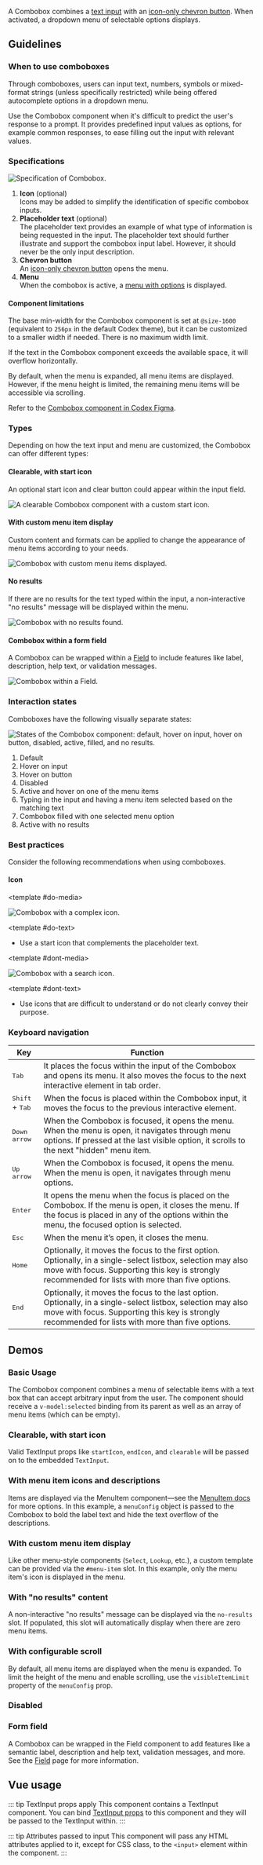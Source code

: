 <script setup>
import ComboboxBasic from '@/../component-demos/combobox/examples/ComboboxBasic.vue';
import ComboboxClearableStartIcon from '@/../component-demos/combobox/examples/ComboboxClearableStartIcon.vue';
import ComboboxComplexMenuItem from '@/../component-demos/combobox/examples/ComboboxComplexMenuItem.vue';
import ComboboxCustomMenuItem from '@/../component-demos/combobox/examples/ComboboxCustomMenuItem.vue';
import ComboboxNoResults from '@/../component-demos/combobox/examples/ComboboxNoResults.vue';
import ComboboxWithScroll from '@/../component-demos/combobox/examples/ComboboxWithScroll.vue';
import ComboboxDisabled from '@/../component-demos/combobox/examples/ComboboxDisabled.vue';
import ComboboxField from '@/../component-demos/combobox/examples/ComboboxField.vue';
</script>

 A Combobox combines a [text input](./text-input.md)
 with an [icon-only chevron button](./button.md#icon-only-button).
 When activated, a dropdown menu of selectable options displays.

## Guidelines

### When to use comboboxes
Through comboboxes, users can input text, numbers, symbols or mixed-format strings (unless
specifically restricted) while being offered autocomplete options in a dropdown menu.

Use the Combobox component when it's difficult to predict the user's response to a prompt. It
provides predefined input values as options, for example common responses, to ease filling out the
input with relevant values.

### Specifications

![Specification of Combobox.](../../assets/components/combobox-specifications.svg)

1. **Icon** (optional)<br>
Icons may be added to simplify the identification of specific combobox inputs.
2. **Placeholder text** (optional)<br>
The placeholder text provides an example of what type of information is being requested in the
input. The placeholder text should further illustrate and support the combobox input label. However,
it should never be the only input description.
3. **Chevron button**<br>
An [icon-only chevron button](./button.md#icon-only-button)
opens the menu.
4. **Menu**<br>
When the combobox is active, a [menu with options](./menu.md) is displayed.

#### Component limitations

The base min-width for the Combobox component is set at `@size-1600` (equivalent to `256px` in the default Codex theme), but it can be customized to a smaller width if needed. There is no maximum width limit.

If the text in the Combobox component exceeds the available space, it will overflow horizontally.

By default, when the menu is expanded, all menu items are displayed. However, if the menu height is limited, the remaining menu items will be accessible via scrolling.

Refer to the
[Combobox component in Codex Figma](https://www.figma.com/file/KoDuJMadWBXtsOtzGS4134/%E2%9D%96-Codex-components?type=design&node-id=2606-51961&mode=design&t=g6roQDZkPxHE5omu-11).

### Types

Depending on how the text input and menu are customized, the Combobox can offer different types:

#### Clearable, with start icon
An optional start icon and clear button could appear within the input field.

![A clearable Combobox component with a custom start icon.](../../assets/components/combobox-types-start-icon.svg)

#### With custom menu item display
Custom content and formats can be applied to change the appearance of menu items
according to your needs.

![Combobox with custom menu items displayed.](../../assets/components/combobox-types-custom-menu.svg)

#### No results
If there are no results for the text typed within the input, a non-interactive "no
results" message will be displayed within the menu.

![Combobox with no results found.](../../assets/components/combobox-types-no-results.svg)

#### Combobox within a form field

A Combobox can be wrapped within a [Field](./field.md) to include features like
label, description, help text, or validation messages.

![Combobox within a Field.](../../assets/components/combobox-types-field.svg)

### Interaction states

Comboboxes have the following visually separate states:

![States of the Combobox component: default, hover on input, hover on button, disabled, active, filled, and no results.](../../assets/components/combobox-interaction-states.svg)

1. Default
2. Hover on input
3. Hover on button
4. Disabled
5. Active and hover on one of the menu items
6. Typing in the input and having a menu item selected based on the matching text
7. Combobox filled with one selected menu option
8. Active with no results

### Best practices

Consider the following recommendations when using comboboxes.

#### Icon

<cdx-demo-rules>

<template #do-media>

![Combobox with a complex icon.](../../assets/components/combobox-best-practices-icon-do.svg)

</template>

<template #do-text>

- Use a start icon that complements the placeholder text.

</template>

<template #dont-media>

![Combobox with a search icon.](../../assets/components/combobox-best-practices-icon-dont.svg)

</template>

<template #dont-text>

- Use icons that are difficult to understand or do not clearly convey their purpose.

</template>

</cdx-demo-rules>

### Keyboard navigation

| Key | Function |
| -- | -- |
| <kbd>Tab</kbd> | It places the focus within the input of the Combobox and opens its menu. It also moves the focus to the next interactive element in tab order. |
| <kbd>Shift</kbd> + <kbd>Tab</kbd> | When the focus is placed within the Combobox input, it moves the focus to the previous interactive element. |
| <kbd>Down arrow</kbd> | When the Combobox is focused, it opens the menu. When the menu is open, it navigates through menu options. If pressed at the last visible option, it scrolls to the next "hidden" menu item. |
| <kbd>Up arrow</kbd> | When the Combobox is focused, it opens the menu. When the menu is open, it navigates through menu options. |
| <kbd>Enter</kbd> | It opens the menu when the focus is placed on the Combobox. If the menu is open, it closes the menu. If the focus is placed in any of the options within the menu, the focused option is selected. |
| <kbd>Esc</kbd> | When the menu it’s open, it closes the menu. |
| <kbd>Home</kbd> | Optionally, it moves the focus to the first option. Optionally, in a single-select listbox, selection may also move with focus. Supporting this key is strongly recommended for lists with more than five options. |
| <kbd>End</kbd> | Optionally, it moves the focus to the last option. Optionally, in a single-select listbox, selection may also move with focus. Supporting this key is strongly recommended for lists with more than five options. |

## Demos

### Basic Usage

The Combobox component combines a menu of selectable items with a text box
that can accept arbitrary input from the user. The component should receive a
`v-model:selected` binding from its parent as well as an array of menu items (which can be
empty).

<cdx-demo-wrapper :force-controls="true">

<template v-slot:demo>
	<combobox-basic />
</template>

<template v-slot:code>

:::code-group

<<< @/../component-demos/combobox/examples/ComboboxBasic.vue [NPM]

<<< @/../component-demos/combobox/examples-mw/ComboboxBasic.vue [MediaWiki]

:::

</template>

</cdx-demo-wrapper>

### Clearable, with start icon

Valid TextInput props like `startIcon`, `endIcon`, and `clearable` will be
passed on to the embedded `TextInput`.

<cdx-demo-wrapper>

<template v-slot:demo>
	<combobox-clearable-start-icon />
</template>

<template v-slot:code>

:::code-group

<<< @/../component-demos/combobox/examples/ComboboxClearableStartIcon.vue [NPM]

<<< @/../component-demos/combobox/examples-mw/ComboboxClearableStartIcon.vue [MediaWiki]

:::

</template>

</cdx-demo-wrapper>

### With menu item icons and descriptions

Items are displayed via the MenuItem component—see the [MenuItem docs](./menu-item) for more
options. In this example, a `menuConfig` object is passed to the Combobox to bold the label text and
hide the text overflow of the descriptions.

<cdx-demo-wrapper>

<template v-slot:demo>
	<combobox-complex-menu-item />
</template>

<template v-slot:code>

:::code-group

<<< @/../component-demos/combobox/examples/ComboboxComplexMenuItem.vue [NPM]

<<< @/../component-demos/combobox/examples-mw/ComboboxComplexMenuItem.vue [MediaWiki]

:::

</template>

</cdx-demo-wrapper>

### With custom menu item display

Like other menu-style components (`Select`, `Lookup`, etc.), a custom template can be provided via
the `#menu-item` slot. In this example, only the menu item's icon is displayed in the menu.

<cdx-demo-wrapper>

<template v-slot:demo>
	<combobox-custom-menu-item />
</template>

<template v-slot:code>

:::code-group

<<< @/../component-demos/combobox/examples/ComboboxCustomMenuItem.vue [NPM]

<<< @/../component-demos/combobox/examples-mw/ComboboxCustomMenuItem.vue [MediaWiki]

:::

</template>

</cdx-demo-wrapper>

### With "no results" content

A non-interactive "no results" message can be displayed via the `no-results` slot. If populated,
this slot will automatically display when there are zero menu items.

<cdx-demo-wrapper>

<template v-slot:demo>
	<combobox-no-results />
</template>

<template v-slot:code>

:::code-group

<<< @/../component-demos/combobox/examples/ComboboxNoResults.vue [NPM]

<<< @/../component-demos/combobox/examples-mw/ComboboxNoResults.vue [MediaWiki]

:::

</template>

</cdx-demo-wrapper>

### With configurable scroll

By default, all menu items are displayed when the menu is expanded. To limit the height of the menu
and enable scrolling, use the `visibleItemLimit` property of the `menuConfig` prop.

<cdx-demo-wrapper>

<template v-slot:demo>
	<combobox-with-scroll />
</template>

<template v-slot:code>

:::code-group

<<< @/../component-demos/combobox/examples/ComboboxWithScroll.vue [NPM]

<<< @/../component-demos/combobox/examples-mw/ComboboxWithScroll.vue [MediaWiki]

:::

</template>

</cdx-demo-wrapper>

### Disabled

<cdx-demo-wrapper>

<template v-slot:demo>
	<combobox-disabled />
</template>

<template v-slot:code>

:::code-group

<<< @/../component-demos/combobox/examples/ComboboxDisabled.vue [NPM]

<<< @/../component-demos/combobox/examples-mw/ComboboxDisabled.vue [MediaWiki]

:::

</template>

</cdx-demo-wrapper>

### Form field

A Combobox can be wrapped in the Field component to add features like a semantic label, description
and help text, validation messages, and more. See the [Field](./field.md) page for more information.

<cdx-demo-wrapper>
<template v-slot:demo>
	<combobox-field />
</template>
<template v-slot:code>

:::code-group

<<< @/../component-demos/combobox/examples/ComboboxField.vue [NPM]

<<< @/../component-demos/combobox/examples-mw/ComboboxField.vue [MediaWiki]

:::

</template>
</cdx-demo-wrapper>

## Vue usage

::: tip TextInput props apply
This component contains a TextInput component. You can bind [TextInput props](./text-input.html#props)
to this component and they will be passed to the TextInput within.
:::

::: tip Attributes passed to input
This component will pass any HTML attributes applied to it, except for CSS class, to the `<input>`
element within the component.
:::
